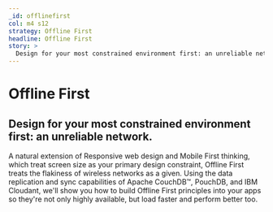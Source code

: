 ```yaml
---
_id: offlinefirst
col: m4 s12
strategy: Offline First
headline: Offline First
story: >
  Design for your most constrained environment first: an unreliable network.
---
```


# Offline First

## Design for your most constrained environment first&colon; an unreliable network.

A natural extension of Responsive web design and Mobile First thinking, which treat
screen size as your primary design constraint, Offline First treats the flakiness of
wireless networks as a given. Using the data replication and sync capabilities of Apache
CouchDB&#8482;, PouchDB, and IBM Cloudant, we'll show you how to build Offline First
principles into your apps so they're not only highly available, but load faster and
perform better too.

